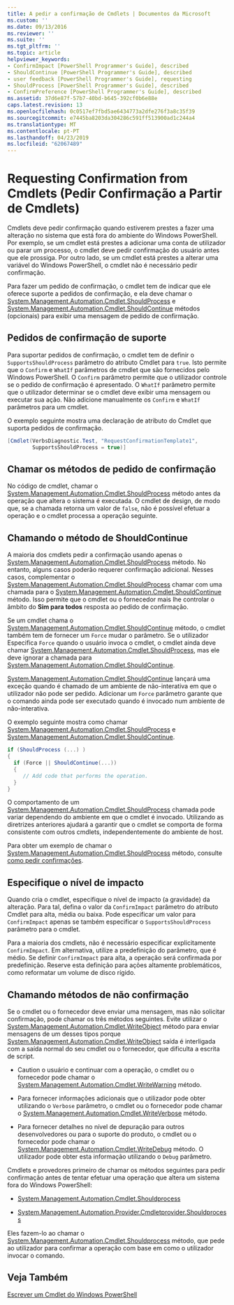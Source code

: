 ```yaml
---
title: A pedir a confirmação de Cmdlets | Documentos da Microsoft
ms.custom: ''
ms.date: 09/13/2016
ms.reviewer: ''
ms.suite: ''
ms.tgt_pltfrm: ''
ms.topic: article
helpviewer_keywords:
- ConfirmImpact [PowerShell Programmer's Guide], described
- ShouldContinue [PowerShell Programmer's Guide], described
- user feedback [PowerShell Programmer's Guide], requesting
- ShouldProcess [PowerShell Programmer's Guide], described
- ConfirmPreference [PowerShell Programmer's Guide], described
ms.assetid: 37d6e87f-57b7-40bd-b645-392cf0b6e88e
caps.latest.revision: 13
ms.openlocfilehash: 0c0517ef7fbd5ae6434773a2dfe276f3a8c35f39
ms.sourcegitcommit: e7445ba8203da304286c591ff513900ad1c244a4
ms.translationtype: MT
ms.contentlocale: pt-PT
ms.lasthandoff: 04/23/2019
ms.locfileid: "62067489"
---
```

# <a name="requesting-confirmation-from-cmdlets"></a>Requesting Confirmation from Cmdlets (Pedir Confirmação a Partir de Cmdlets)

Cmdlets deve pedir confirmação quando estiverem prestes a fazer uma alteração no sistema que está fora do ambiente do Windows PowerShell. Por exemplo, se um cmdlet está prestes a adicionar uma conta de utilizador ou parar um processo, o cmdlet deve pedir confirmação do usuário antes que ele prossiga. Por outro lado, se um cmdlet está prestes a alterar uma variável do Windows PowerShell, o cmdlet não é necessário pedir confirmação.

Para fazer um pedido de confirmação, o cmdlet tem de indicar que ele oferece suporte a pedidos de confirmação, e ela deve chamar o [System.Management.Automation.Cmdlet.ShouldProcess](/dotnet/api/System.Management.Automation.Cmdlet.ShouldProcess) e [ System.Management.Automation.Cmdlet.ShouldContinue](/dotnet/api/System.Management.Automation.Cmdlet.ShouldContinue) métodos (opcionais) para exibir uma mensagem de pedido de confirmação.

## <a name="supporting-confirmation-requests"></a>Pedidos de confirmação de suporte

Para suportar pedidos de confirmação, o cmdlet tem de definir o `SupportsShouldProcess` parâmetro do atributo Cmdlet para `true`. Isto permite que o `Confirm` e `WhatIf` parâmetros de cmdlet que são fornecidos pelo Windows PowerShell. O `Confirm` parâmetro permite que o utilizador controle se o pedido de confirmação é apresentado. O `WhatIf` parâmetro permite que o utilizador determinar se o cmdlet deve exibir uma mensagem ou executar sua ação. Não adicione manualmente os `Confirm` e `WhatIf` parâmetros para um cmdlet.

O exemplo seguinte mostra uma declaração de atributo do Cmdlet que suporta pedidos de confirmação.

```csharp
[Cmdlet(VerbsDiagnostic.Test, "RequestConfirmationTemplate1",
        SupportsShouldProcess = true)]
```

## <a name="calling-the-confirmation-request-methods"></a>Chamar os métodos de pedido de confirmação

No código de cmdlet, chamar o [System.Management.Automation.Cmdlet.ShouldProcess](/dotnet/api/System.Management.Automation.Cmdlet.ShouldProcess) método antes da operação que altera o sistema é executada. O cmdlet de design, de modo que, se a chamada retorna um valor de `false`, não é possível efetuar a operação e o cmdlet processa a operação seguinte.

## <a name="calling-the-shouldcontinue-method"></a>Chamando o método de ShouldContinue

A maioria dos cmdlets pedir a confirmação usando apenas o [System.Management.Automation.Cmdlet.ShouldProcess](/dotnet/api/System.Management.Automation.Cmdlet.ShouldProcess) método. No entanto, alguns casos poderão requerer confirmação adicional. Nesses casos, complementar o [System.Management.Automation.Cmdlet.ShouldProcess](/dotnet/api/System.Management.Automation.Cmdlet.ShouldProcess) chamar com uma chamada para o [System.Management.Automation.Cmdlet.ShouldContinue](/dotnet/api/System.Management.Automation.Cmdlet.ShouldContinue) método. Isso permite que o cmdlet ou o fornecedor mais lhe controlar o âmbito do **Sim para todos** resposta ao pedido de confirmação.

Se um cmdlet chama o [System.Management.Automation.Cmdlet.ShouldContinue](/dotnet/api/System.Management.Automation.Cmdlet.ShouldContinue) método, o cmdlet também tem de fornecer um `Force` mudar o parâmetro. Se o utilizador Especifica `Force` quando o usuário invoca o cmdlet, o cmdlet ainda deve chamar [System.Management.Automation.Cmdlet.ShouldProcess](/dotnet/api/System.Management.Automation.Cmdlet.ShouldProcess), mas ele deve ignorar a chamada para [ System.Management.Automation.Cmdlet.ShouldContinue](/dotnet/api/System.Management.Automation.Cmdlet.ShouldContinue).

[System.Management.Automation.Cmdlet.ShouldContinue](/dotnet/api/System.Management.Automation.Cmdlet.ShouldContinue) lançará uma exceção quando é chamado de um ambiente de não-interativa em que o utilizador não pode ser pedido. Adicionar um `Force` parâmetro garante que o comando ainda pode ser executado quando é invocado num ambiente de não-interativa.

O exemplo seguinte mostra como chamar [System.Management.Automation.Cmdlet.ShouldProcess](/dotnet/api/System.Management.Automation.Cmdlet.ShouldProcess) e [System.Management.Automation.Cmdlet.ShouldContinue](/dotnet/api/System.Management.Automation.Cmdlet.ShouldContinue).

```csharp
if (ShouldProcess (...) )
{
  if (Force || ShouldContinue(...))
  {
     // Add code that performs the operation.
  }
}
```

O comportamento de um [System.Management.Automation.Cmdlet.ShouldProcess](/dotnet/api/System.Management.Automation.Cmdlet.ShouldProcess) chamada pode variar dependendo do ambiente em que o cmdlet é invocado. Utilizando as diretrizes anteriores ajudará a garantir que o cmdlet se comporta de forma consistente com outros cmdlets, independentemente do ambiente de host.

Para obter um exemplo de chamar o [System.Management.Automation.Cmdlet.ShouldProcess](/dotnet/api/System.Management.Automation.Cmdlet.ShouldProcess) método, consulte [como pedir confirmações](./how-to-request-confirmations.md).

## <a name="specify-the-impact-level"></a>Especifique o nível de impacto

Quando cria o cmdlet, especifique o nível de impacto (a gravidade) da alteração. Para tal, defina o valor da `ConfirmImpact` parâmetro do atributo Cmdlet para alta, média ou baixa. Pode especificar um valor para `ConfirmImpact` apenas se também especificar o `SupportsShouldProcess` parâmetro para o cmdlet.

Para a maioria dos cmdlets, não é necessário especificar explicitamente `ConfirmImpact`.  Em alternativa, utilize a predefinição do parâmetro, que é médio. Se definir `ConfirmImpact` para alta, a operação será confirmada por predefinição. Reserve esta definição para ações altamente problemáticos, como reformatar um volume de disco rígido.

## <a name="calling-non-confirmation-methods"></a>Chamando métodos de não confirmação

Se o cmdlet ou o fornecedor deve enviar uma mensagem, mas não solicitar confirmação, pode chamar os três métodos seguintes. Evite utilizar o [System.Management.Automation.Cmdlet.WriteObject](/dotnet/api/System.Management.Automation.Cmdlet.WriteObject) método para enviar mensagens de um desses tipos porque [System.Management.Automation.Cmdlet.WriteObject](/dotnet/api/System.Management.Automation.Cmdlet.WriteObject) saída é interligada com a saída normal do seu cmdlet ou o fornecedor, que dificulta a escrita de script.

- Caution o usuário e continuar com a operação, o cmdlet ou o fornecedor pode chamar o [System.Management.Automation.Cmdlet.WriteWarning](/dotnet/api/System.Management.Automation.Cmdlet.WriteWarning) método.

- Para fornecer informações adicionais que o utilizador pode obter utilizando o `Verbose` parâmetro, o cmdlet ou o fornecedor pode chamar o [System.Management.Automation.Cmdlet.WriteVerbose](/dotnet/api/System.Management.Automation.Cmdlet.WriteVerbose) método.

- Para fornecer detalhes no nível de depuração para outros desenvolvedores ou para o suporte do produto, o cmdlet ou o fornecedor pode chamar o [System.Management.Automation.Cmdlet.WriteDebug](/dotnet/api/System.Management.Automation.Cmdlet.WriteDebug) método. O utilizador pode obter esta informação utilizando o `Debug` parâmetro.

Cmdlets e provedores primeiro de chamar os métodos seguintes para pedir confirmação antes de tentar efetuar uma operação que altera um sistema fora do Windows PowerShell:

- [System.Management.Automation.Cmdlet.Shouldprocess](/dotnet/api/System.Management.Automation.Cmdlet.ShouldProcess)

- [System.Management.Automation.Provider.Cmdletprovider.Shouldprocess](/dotnet/api/System.Management.Automation.Provider.CmdletProvider.ShouldProcess)

Eles fazem-lo ao chamar o [System.Management.Automation.Cmdlet.Shouldprocess](/dotnet/api/System.Management.Automation.Cmdlet.ShouldProcess) método, que pede ao utilizador para confirmar a operação com base em como o utilizador invocar o comando.

## <a name="see-also"></a>Veja Também

[Escrever um Cmdlet do Windows PowerShell](./writing-a-windows-powershell-cmdlet.md)
